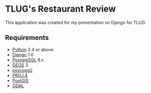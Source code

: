 TLUG's Restaurant Review
========================

This application was created for my presentation on Django for TLUG.

Requirements
------------

* [Python](http://python.org/) 2.4 or above
* [Django](http://djangoproject.com/) 1.0
* [PostgreSQL](http://postgresql.org/) 8.x
* [GEOS](http://trac.osgeo.org/geos/) 3
* [psycopg2](http://initd.org/tracker/psycopg/wiki/PsycopgTwo)
* [PROJ.4](http://trac.osgeo.org/proj/)
* [PostGIS](http://postgis.refractions.net/)
* [GDAL](http://trac.osgeo.org/gdal/)
